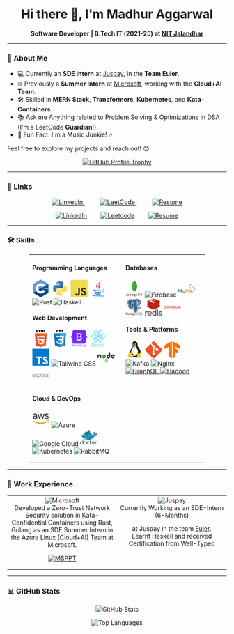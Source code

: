 <h1 align="center">Hi there 👋, I'm Madhur Aggarwal</h1>

<p align="center">
  <b>
    Software Developer | B.Tech IT (2021-25) at <a href="https://www.nitj.ac.in/">NIT Jalandhar</a>
  </b>
</p>

---
### 🌟 About Me

- 💻 Currently an **SDE Intern** at [Juspay](https://juspay.io/in), in the **Team Euler**.  
- 🌐 Previously a **Summer Intern** at [Microsoft](https://drive.google.com/file/d/1OH86pOPUZ3f9onieX_HxtS9RF9Qg3TwB/view?usp=sharing), working with the **Cloud+AI Team**.  
- 🛠️ Skilled in **MERN Stack**, **Transformers**, **Kubernetes**, and **Kata-Containers**.  
- 📚 Ask me Anything related to Problem Solving & Optimizations in DSA (I'm a LeetCode **Guardian**!).
- 🎵 Fun Fact: I'm a Music Junkie! 🎶

Feel free to explore my projects and reach out! 😊

<p align="center">
  <a href="https://github.com/ryo-ma/github-profile-trophy">
    <img src="https://github-profile-trophy.vercel.app/?username=madhuraggarwal&theme=onedark&title=-Reviews" alt="GitHub Profile Trophy" />
  </a>
</p>

---
### 🔗 Links

<div align="center">
  <a href="https://www.linkedin.com/in/madhuraggarwalofficial/">
    <img src="https://upload.wikimedia.org/wikipedia/commons/thumb/8/81/LinkedIn_icon.svg/2048px-LinkedIn_icon.svg.png" alt="LinkedIn" height="50" width="50" />
  </a>&nbsp;&nbsp;&nbsp;&nbsp;&nbsp;&nbsp;&nbsp;&nbsp;
  <a href="https://www.leetcode.com/madhuraggarwalofficial">
    <img src="https://cdn.theorg.com/36218b9f-879b-481e-9332-ebc4692d7587_thumb.jpg" alt="LeetCode" height="50" width="50" />
  </a>&nbsp;&nbsp;&nbsp;&nbsp;&nbsp;&nbsp;&nbsp;&nbsp;
  <a href="https://drive.google.com/file/d/1g4KuX2nCJoM7tkL7PtdFkju_KbrdqmDX/view?usp=drivesdk">
    <img src="https://cdn-icons-png.flaticon.com/512/2303/2303856.png" alt="Resume" height="50" width="50" />
  </a>
</div>
<div align="center">
  
  [![LinkedIn](https://img.shields.io/badge/LinkedIn-blue)](https://www.linkedin.com/in/madhuraggarwalofficial/) &nbsp;&nbsp;&nbsp;&nbsp;&nbsp;&nbsp;
  [![Leetcode](https://img.shields.io/badge/Leetcode-black)](https://www.leetcode.com/madhuraggarwalofficial)   &nbsp;&nbsp;&nbsp;&nbsp;&nbsp;&nbsp;
  [![Resume](https://img.shields.io/badge/Resume-red)](https://drive.google.com/file/d/1g4KuX2nCJoM7tkL7PtdFkju_KbrdqmDX/view?usp=drivesdk)
  
</div>

---
### 🛠 Skills

<div align="center">
  <table style="width: 80%;">
    <tr>
      <td valign="top">
        <h4>Programming Languages</h4>
        <p>
          <img src="https://raw.githubusercontent.com/devicons/devicon/master/icons/cplusplus/cplusplus-original.svg" alt="C++" width="40" height="40" />
          <img src="https://raw.githubusercontent.com/devicons/devicon/master/icons/python/python-original.svg" alt="Python" width="40" height="40" />
          <img src="https://raw.githubusercontent.com/devicons/devicon/master/icons/javascript/javascript-original.svg" alt="JavaScript" width="40" height="40" />
          <img src="https://raw.githubusercontent.com/devicons/devicon/master/icons/java/java-original.svg" alt="Java" width="40" height="40" />
          <img src="https://upload.wikimedia.org/wikipedia/commons/thumb/d/d5/Rust_programming_language_black_logo.svg/159px-Rust_programming_language_black_logo.svg.png" alt="Rust" width="40" height="40" />
          <img src="https://upload.wikimedia.org/wikipedia/commons/1/1c/Haskell-Logo.svg" alt="Haskell" width="40" height="40" />
        </p>
        <h4>Web Development</h4>
        <p>
          <img src="https://raw.githubusercontent.com/devicons/devicon/master/icons/html5/html5-original-wordmark.svg" alt="HTML5" width="40" height="40" />
          <img src="https://raw.githubusercontent.com/devicons/devicon/master/icons/css3/css3-original-wordmark.svg" alt="CSS3" width="40" height="40" />
          <img src="https://raw.githubusercontent.com/devicons/devicon/master/icons/bootstrap/bootstrap-plain-wordmark.svg" alt="Bootstrap" width="40" height="40" />
          <img src="https://raw.githubusercontent.com/devicons/devicon/master/icons/react/react-original-wordmark.svg" alt="React" width="40" height="40" />
          <img src="https://raw.githubusercontent.com/devicons/devicon/master/icons/typescript/typescript-original.svg" alt="TypeScript" width="40" height="40" />
          <img src="https://www.vectorlogo.zone/logos/tailwindcss/tailwindcss-icon.svg" alt="Tailwind CSS" width="40" height="40" />
          <img src="https://raw.githubusercontent.com/devicons/devicon/master/icons/nodejs/nodejs-original-wordmark.svg" alt="Node.js" width="40" height="40" />
          <img src="https://raw.githubusercontent.com/devicons/devicon/master/icons/express/express-original-wordmark.svg" alt="Express.js" width="40" height="40" />
        </p>
        <h4>Cloud & DevOps</h4>
        <p>
          <img src="https://raw.githubusercontent.com/devicons/devicon/master/icons/amazonwebservices/amazonwebservices-original-wordmark.svg" alt="AWS" width="40" height="40" />
          <img src="https://www.vectorlogo.zone/logos/microsoft_azure/microsoft_azure-icon.svg" alt="Azure" width="40" height="40" />
          <img src="https://www.vectorlogo.zone/logos/google_cloud/google_cloud-icon.svg" alt="Google Cloud" width="40" height="40" />
          <img src="https://raw.githubusercontent.com/devicons/devicon/master/icons/docker/docker-original-wordmark.svg" alt="Docker" width="40" height="40" />
          <img src="https://www.vectorlogo.zone/logos/kubernetes/kubernetes-icon.svg" alt="Kubernetes" width="40" height="40" />
          <img src="https://www.vectorlogo.zone/logos/rabbitmq/rabbitmq-icon.svg" alt="RabbitMQ" width="40" height="40" />
        </p>
      </td>
      <td valign="top">
        <h4>Databases</h4>
        <p>
          <img src="https://raw.githubusercontent.com/devicons/devicon/master/icons/mongodb/mongodb-original-wordmark.svg" alt="MongoDB" width="40" height="40" />
          <img src="https://www.vectorlogo.zone/logos/firebase/firebase-icon.svg" alt="Firebase" width="40" height="40" />
          <img src="https://raw.githubusercontent.com/devicons/devicon/master/icons/mysql/mysql-original-wordmark.svg" alt="MySQL" width="40" height="40" />
          <img src="https://raw.githubusercontent.com/devicons/devicon/master/icons/postgresql/postgresql-original-wordmark.svg" alt="PostgreSQL" width="40" height="40" />
          <img src="https://raw.githubusercontent.com/devicons/devicon/master/icons/redis/redis-original-wordmark.svg" alt="Redis" width="40" height="40" />
          <a href="https://www.oracle.com/" target="_blank" rel="noreferrer">
            <img src="https://raw.githubusercontent.com/devicons/devicon/master/icons/oracle/oracle-original.svg" alt="Oracle" width="40" height="40" />
          </a>
        </p>
        <h4>Tools & Platforms</h4>
        <p>
          <a href="https://www.linux.org/" target="_blank" rel="noreferrer">
            <img src="https://raw.githubusercontent.com/devicons/devicon/master/icons/linux/linux-original.svg" alt="Linux" width="40" height="40" />
          </a>
          <img src="https://raw.githubusercontent.com/devicons/devicon/master/icons/git/git-original.svg" alt="Git" width="40" height="40" />
          <img src="https://raw.githubusercontent.com/devicons/devicon/master/icons/tensorflow/tensorflow-original.svg" alt="TensorFlow" width="40" height="40" />
          <img src="https://www.vectorlogo.zone/logos/apache_kafka/apache_kafka-icon.svg" alt="Kafka" width="40" height="40" />
          <img src="https://www.vectorlogo.zone/logos/nginx/nginx-icon.svg" alt="Nginx" width="40" height="40" />
          <a href="https://graphql.org" target="_blank" rel="noreferrer">
            <img src="https://www.vectorlogo.zone/logos/graphql/graphql-icon.svg" alt="GraphQL" width="40" height="40" />
          </a>
          <a href="https://hadoop.apache.org/" target="_blank" rel="noreferrer">
            <img src="https://www.vectorlogo.zone/logos/apache_hadoop/apache_hadoop-icon.svg" alt="Hadoop" width="40" height="40" />
          </a>
        </p>
      </td>
    </tr>
  </table>
</div>

---
### 🌟 Work Experience

<table>
  <tr>
    <td align="center" width="50%">
      <img src="https://static.vecteezy.com/system/resources/thumbnails/006/892/682/small/microsoft-logo-icon-editorial-free-vector.jpg" alt="Microsoft" width="150" height="150" />
      <br>
      Developed a Zero-Trust Network Security solution in Kata-Confidential Containers using Rust, Golang as an SDE Summer Intern in the Azure Linux (Cloud+AI) Team at Microsoft.
      <p></p>
      
<div align="center">
  
  [![MSPPT](https://img.shields.io/badge/View%20Work-black)](https://www.canva.com/design/DAGLjvvdB6s/UMs3y-8OUzCOpzTElfbg1w/view?utm_content=DAGLjvvdB6s&utm_campaign=designshare&utm_medium=link2&utm_source=uniquelinks&utlId=h6c1b19c3ca)
  
</div> 
</td>
<td align="center" width="50%" valign="top">
        <img src="https://images.yourstory.com/cs/images/companies/Juspay-1593773663260.jpg?fm=auto&ar=1%3A1&mode=fill&fill=solid&fill-color=fff&format=auto&w=384&q=75" alt="Juspay" width="150" height="150" />
        <br>
        Currently Working as an SDE-Intern (6-Months)
  
  at Juspay in the team [Euler](https://github.com/juspay/euler-hs).
        <br> Learnt Haskell and received Certification from Well-Typed
    </td>
</tr>
</table>

---
### 📊 GitHub Stats

<p align="center">
  <img src="https://github-readme-stats.vercel.app/api?username=madhuraggarwal&show_icons=true&theme=radical" alt="GitHub Stats" />
</p>
<p align="center">
  <img src="https://github-readme-stats.vercel.app/api/top-langs/?username=madhuraggarwal&layout=compact&theme=radical" alt="Top Languages" />
</p>

